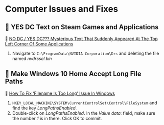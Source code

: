 # Computer Issues and Fixes

## :bug: YES DC Text on Steam Games and Applications

:link: [NO DC / YES DC??? Mysterious Text That Suddenly Appeared At The Top Left Corner Of Some Applications](https://www.reddit.com/r/techsupport/comments/lr31f2/no_dc_yes_dc_mysterious_text_that_suddenly/)

1. Navigate to `C:\ProgramData\NVIDIA Corporation\Drs` and deleting the file named *nvdrssel.bin*

## :bug: Make Windows 10 Home Accept Long File Paths

:link: [How To Fix ‘Filename Is Too Long’ Issue In Windows](https://helpdeskgeek.com/how-to/how-to-fix-filename-is-too-long-issue-in-windows/)

1. `HKEY_LOCAL_MACHINE\SYSTEM\CurrentControlSet\Control\FileSystem` and find the key *LongPathsEnabled*.
2. Double-click on *LongPathsEnabled*. In the *Value data*: field, make sure the number *1* is in there. Click OK to commit.
